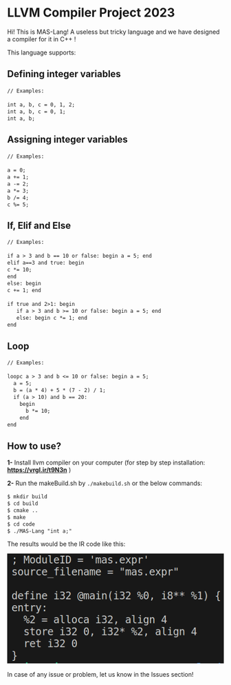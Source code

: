 # LLVM Compiler Project 2023
Hi! This is MAS-Lang! A useless but tricky language and we have designed a compiler for it in C++ !

This language supports:

## Defining integer variables    
```
// Examples:

int a, b, c = 0, 1, 2;
int a, b, c = 0, 1;
int a, b;
```

## Assigning integer variables    
```
// Examples:

a = 0;
a += 1;
a -= 2;
a *= 3;
b /= 4;
c %= 5;
```

## If, Elif and Else   
```
// Examples:

if a > 3 and b == 10 or false: begin a = 5; end
elif a==3 and true: begin
c *= 10;
end
else: begin
c += 1; end

if true and 2>1: begin
   if a > 3 and b >= 10 or false: begin a = 5; end
   else: begin c *= 1; end
end

```

## Loop   
```
// Examples:

loopc a > 3 and b <= 10 or false: begin a = 5;
  a = 5;
  b = (a * 4) + 5 * (7 - 2) / 1;
  if (a > 10) and b == 20:
    begin
      b *= 10;
    end
end
```

## How to use?
**1-** Install llvm compiler on your computer (for step by step installation: **https://vrgl.ir/t9N3n** )

**2-** Run the makeBuild.sh by ``` ./makebuild.sh ``` or the below commands:
```
$ mkdir build
$ cd build
$ cmake ..
$ make
$ cd code
$ ./MAS-Lang "int a;"
```

The results would be the IR code like this:

![Screenshot](screenshot.png)

In case of any issue or problem, let us know in the Issues section!
